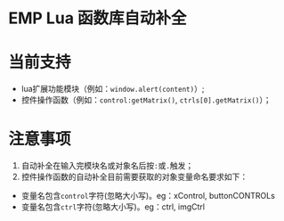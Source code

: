 # EMP Lua 函数库自动补全

当前支持
=======
- lua扩展功能模块（例如：`window.alert(content)`）;
- 控件操作函数（例如：`control:getMatrix()`, `ctrls[0].getMatrix()`）；

注意事项
=======
1. 自动补全在输入完模块名或对象名后按`:`或`.`触发；
2. 控件操作函数的自动补全目前需要获取的对象变量命名要求如下：
  * 变量名包含`control`字符(忽略大小写)。eg：xControl, buttonCONTROLs
  * 变量名包含`ctrl`字符(忽略大小写)。eg：ctrl, imgCtrl
